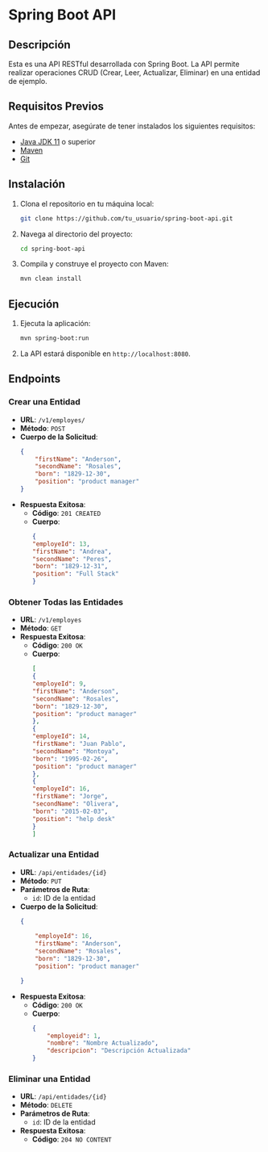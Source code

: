 # Spring Boot API

## Descripción

Esta es una API RESTful desarrollada con Spring Boot. La API permite realizar operaciones CRUD (Crear, Leer, Actualizar, Eliminar) en una entidad de ejemplo.

## Requisitos Previos

Antes de empezar, asegúrate de tener instalados los siguientes requisitos:

- [Java JDK 11](https://www.oracle.com/java/technologies/javase-jdk11-downloads.html) o superior
- [Maven](https://maven.apache.org/download.cgi)
- [Git](https://git-scm.com/downloads)

## Instalación

1. Clona el repositorio en tu máquina local:

    ```bash
    git clone https://github.com/tu_usuario/spring-boot-api.git
    ```

2. Navega al directorio del proyecto:

    ```bash
    cd spring-boot-api
    ```

3. Compila y construye el proyecto con Maven:

    ```bash
    mvn clean install
    ```

## Ejecución

1. Ejecuta la aplicación:

    ```bash
    mvn spring-boot:run
    ```

2. La API estará disponible en `http://localhost:8080`.

## Endpoints

### Crear una Entidad

- **URL**: `/v1/employes/`
- **Método**: `POST`
- **Cuerpo de la Solicitud**:
    ```json
    {
        "firstName": "Anderson",
        "secondName": "Rosales",
        "born": "1829-12-30",
        "position": "product manager"
    }
    ```
- **Respuesta Exitosa**:
    - **Código**: `201 CREATED`
    - **Cuerpo**:
        ```json
        {       
        "employeId": 13,
        "firstName": "Andrea",
        "secondName": "Peres",
        "born": "1829-12-31",
        "position": "Full Stack"
        }
        ```

### Obtener Todas las Entidades

- **URL**: `/v1/employes`
- **Método**: `GET`
- **Respuesta Exitosa**:
    - **Código**: `200 OK`
    - **Cuerpo**:
        ```json
       [
        {
        "employeId": 9,
        "firstName": "Anderson",
        "secondName": "Rosales",
        "born": "1829-12-30",
        "position": "product manager"
       },
       {
        "employeId": 14,
        "firstName": "Juan Pablo",
        "secondName": "Montoya",
        "born": "1995-02-26",
        "position": "product manager"
       },
       {
        "employeId": 16,
        "firstName": "Jorge",
        "secondName": "Olivera",
        "born": "2015-02-03",
        "position": "help desk"
       }
      ]
       
        
        ```


### Actualizar una Entidad

- **URL**: `/api/entidades/{id}`
- **Método**: `PUT`
- **Parámetros de Ruta**:
    - `id`: ID de la entidad
- **Cuerpo de la Solicitud**:
    ```json
    {
          
        "employeId": 16,
        "firstName": "Anderson",
        "secondName": "Rosales",
        "born": "1829-12-30",
        "position": "product manager"
    
    }
    ```
- **Respuesta Exitosa**:
    - **Código**: `200 OK`
    - **Cuerpo**:
        ```json
        {
            "employeid": 1,
            "nombre": "Nombre Actualizado",
            "descripcion": "Descripción Actualizada"
        }
        ```

### Eliminar una Entidad

- **URL**: `/api/entidades/{id}`
- **Método**: `DELETE`
- **Parámetros de Ruta**:
    - `id`: ID de la entidad
- **Respuesta Exitosa**:
    - **Código**: `204 NO CONTENT`


